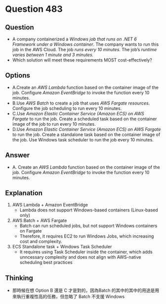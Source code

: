 # Question 483
## Question
* A company containerized a *Windows job that runs on .NET 6 Framework under a Windows container*. The company wants to run this job in the AWS Cloud. The job *runs every 10 minutes*. The job’s *runtime varies between 1 minute and 3 minutes.*
* Which solution will meet these requirements MOST cost-effectively?

## Options
* A.Create an *AWS Lambda* function based on the container image of the job. Configure *Amazon EventBridge* to invoke the function every 10 minutes.
* B.Use *AWS Batch* to create a job that uses *AWS Fargate resources*. Configure the job scheduling to run every 10 minutes.
* C.Use *Amazon Elastic Container Service (Amazon ECS) on AWS Fargate* to run the job. Create a scheduled task based on the container image of the job to run every 10 minutes.
* D.Use *Amazon Elastic Container Service (Amazon ECS) on AWS Fargate* to run the job. Create a standalone task based on the container image of the job. Use Windows task scheduler to run the job every 10 minutes.

## Answer
* A. Create an *AWS Lambda* function based on the container image of the job. Configure *Amazon EventBridge* to invoke the function every 10 minutes.

## Explanation
1. AWS Lambda + Amazon EventBridge
   * Lambda does not support Windows-based containers (Linux-based only)
2. AWS Batch + AWS Fargate
   * Batch can run scheduled jobs, but not support Windows containers on Fargate
   * Therefore, it requires EC2 to run Windows Jobs, which increasing cost and complexity.
3. ECS Standalone task + Windows Task Scheduler
   * It requires using Task Scheduler inside the container, which adds unncessary complexity and does not align with AWS-native scheduling best practices

## Thinking
* 那時候在想 Option B 還是 C 才是對的，因為Batch 的其中的其中的用途是用來執行重複性高的任務，但忽略了 Batch 不支援 Windows

